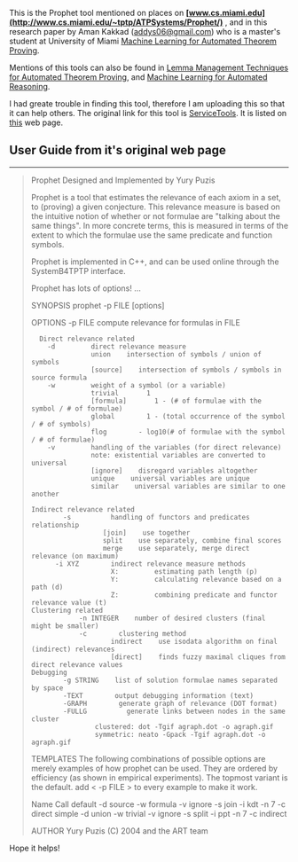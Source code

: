 This is the Prophet tool mentioned on places on **[www.cs.miami.edu](http://www.cs.miami.edu/~tptp/ATPSystems/Prophet/)** , and in this  research paper by Aman Kakkad (addys06@gmail.com) who is a master's student at University of Miami [Machine Learning for Automated Theorem Proving](http://scholarlyrepository.miami.edu/cgi/viewcontent.cgi?article=1222&context=oa_theses).

Mentions of this tools can also be found in [Lemma Management Techniques for Automated Theorem Proving](http://www.cs.miami.edu/home/geoff/Papers/Conference/2005_ZS05_IWIL-5-87-94.pdf), and [Machine Learning for Automated Reasoning](http://www.cs.miami.edu/home/geoff/ResearchProjects/ForStudents/MLAR.pdf).


I had greate trouble in finding this tool, therefore I am uploading this so that it can help others. The original link for this tool is [ServiceTools](http://www.cs.miami.edu/~tptp/ServiceTools.tgz). It is listed on [this](http://www.cs.miami.edu/~tptp/) web page.

## User Guide from it's original web page
---
<blockquote>
Prophet
Designed and Implemented by Yury Puzis

Prophet is a tool that estimates the relevance of each axiom in a set, to (proving) a given conjecture. This relevance measure is based on the intuitive notion of whether or not formulae are "talking about the same things". In more concrete terms, this is measured in terms of the extent to which the formulae use the same predicate and function symbols.

Prophet is implemented in C++, and can be used online through the SystemB4TPTP interface.

Prophet has lots of options! ...

SYNOPSIS
    prophet -p FILE [options]

OPTIONS
        -p FILE        compute relevance for formulas in FILE

      Direct relevance related
        -d         direct relevance measure
                   union    intersection of symbols / union of symbols
                   [source]    intersection of symbols / symbols in source formula
        -w         weight of a symbol (or a variable)
                   trivial       1
                   [formula]       1 - (# of formulae with the symbol / # of formulae)
                   global        1 - (total occurrence of the symbol / # of symbols)
                   flog        - log10(# of formulae with the symbol / # of formulae)
        -v         handling of the variables (for direct relevance)
                   note: existential variables are converted to universal
                   [ignore]    disregard variables altogether
                   unique    universal variables are unique
                   similar    universal variables are similar to one another

	Indirect relevance related
        	-s          handling of functors and predicates relationship
        	          [join]    use together
        	          split    use separately, combine final scores
        	          merge    use separately, merge direct relevance (on maximum)
          -i XYZ        indirect relevance measure methods
         				X:         estimating path length (p)
         				Y:         calculating relevance based on a path (d)
         				Z:         combining predicate and functor relevance value (t)
 	Clustering related
   				-n INTEGER    number of desired clusters (final might be smaller)
   				-c        clustering method
     					indirect    use isodata algorithm on final (indirect) relevances
     					[direct]    finds fuzzy maximal cliques from direct relevance values
	Debugging  
			-g STRING    list of solution formulae names separated by space
			-TEXT        output debugging information (text)
			-GRAPH        generate graph of relevance (DOT format)
			-FULLG          generate links between nodes in the same cluster
   					clustered: dot -Tgif agraph.dot -o agraph.gif
   					symmetric: neato -Gpack -Tgif agraph.dot -o agraph.gif
TEMPLATES
    	The following combinations of possible options are merely examples of how prophet can be used. They are ordered by efficiency (as shown in empirical experiments). The topmost variant is the default.
     	add < -p FILE > to every example to make it work.

Name            Call
default         -d source -w formula -v ignore -s join -i kdt -n 7 -c direct
simple          -d union -w trivial -v ignore -s split -i ppt -n 7 -c indirect

 AUTHOR                                                                                                                                                                                                                                              Yury Puzis (C) 2004 and the ART team

</blockquote>
Hope it helps!
